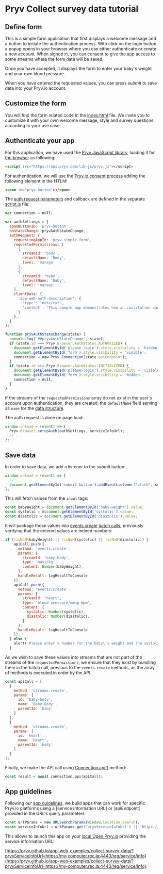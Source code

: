 
# Pryv Collect survey data tutorial

## Define form

This is a simple form application that first displays a welcome message and a button to initiate the authentication process. With click on the login button, a popup opens in your browser where you can either authenticate or create a new account. When signed in, you can consent to give the app access to some streams where the form data will be saved.

Once you have accepted, it displays the form to enter your baby's weight and your own blood pressure.

When you have entered the requested values, you can press *submit* to save data into your Pryv.io account.

## Customize the form

You will find the form related code in the [index.html](index.html) file. We invite you to customize it with your own welcome message, style and survey questions according to your use case.

## Authenticate your app

For this application, we have used the [Pryv JavaScript library](), loading it for [the browser](https://github.com/pryv/lib-js#browser) as following:

```html
<script src="https://api.pryv.com/lib-js/pryv.js"></script>
```

For authentication, we will use the [Pryv.io consent process](https://github.com/pryv/lib-js#within-a-webpage-with-a-login-button) adding the following element in the HTLM:

```html
<span id="pryv-button"></span>
```

The [auth request parameters](https://api.pryv.com/reference/#auth-request) and callback are defined in the separate [script.js](script.js) file:

```javascript
var connection = null;

var authSettings = {
  spanButtonID: 'pryv-button', 
  onStateChange: pryvAuthStateChange, 
  authRequest: { 
    requestingAppId: 'pryv-simple-form', 
    requestedPermissions: [ 
      {
        streamId: 'body',
        defaultName: 'Body',
        level: 'manage' 
      },
      {
        streamId: 'baby',
        defaultName: 'Baby',
        level: 'manage' 
    ],
    clientData: {
      'app-web-auth:description': {
        'type': 'note/txt',
        'content': 'This sample app demonstrates how an institution can track the weight of a newborn baby alongside with the mother\'s blood pressure to prevent hypertension.'
      }
    },
  }
};

function pryvAuthStateChange(state) { 
  console.log('##pryvAuthStateChange', state);
  if (state.id === Pryv.Browser.AuthStates.AUTHORIZED) {
    document.getElementById('please-login').style.visibility = 'hidden';
    document.getElementById('form').style.visibility = 'visible';
    connection = new Pryv.Connection(state.apiEndpoint);
  }
  if (state.id === Pryv.Browser.AuthStates.INITIALIZED) {
    document.getElementById('please-login').style.visibility = 'visible';
    document.getElementById('form').style.visibility = 'hidden';
    connection = null;
  }
}
```

If the streams of the `requestedPermissions` array do not exist in the user's account upon authentication, they are created, the `defaultName` field serving as `name` for the [data structure](https://api.pryv.com/reference/#stream).

The auth request is done on page load:

```javascript
window.onload = (event) => {
  Pryv.Browser.setupAuth(authSettings, serviceInfoUrl);
  // ...
};
```

## Save data

In order to save data, we add a listener to the *submit* button:

```javascript
window.onload = (event) => {
  // ...
  document.getElementById('submit-button').addEventListener("click", submitForm);
};
```

This will fetch values from the `input` tags:

```javascript
const babyWeight = document.getElementById('baby-weight').value;
const systolic = document.getElementById('systolic').value;
const diastolic = document.getElementById('diastolic').value;
```

It will package those values into [events.create](https://api.pryv.com/reference/#create-event) [batch calls](https://api.pryv.com/reference/#call-batch), previously verifying that the entered values are indeed numbers:

```javascript
if (!isNaN(babyWeight) || !isNaN(systolic) || !isNaN(diastolic)) {
    apiCall.push({
      method: 'events.create', 
      params: {
        streamId: 'baby-body',
        type: 'mass/kg', 
        content: Number(babyWeight),
      },
      handleResult: logResultToConsole 
    });
    apiCall.push({
      method: 'events.create', 
      params: {
        streamId: 'heart',
        type: 'blood-pressure/mmhg-bpm', 
        content: {
          systolic: Number(systolic),
          diastolic: Number(diastolic),
        }
      },
      handleResult: logResultToConsole
    });
  } else {
    alert('Please enter a number for the baby\'s weight and the systolic / diastolic values.');
  }
```

As we wish to save these values into streams that are not part of the streams of the `requestedPermissions`, we ensure that they exist by bundling them in the batch call, previous to the `events.create` methods, as the array of methods is executed in order by the API:

```javascript
const apiCall = [
  {
    method: 'streams.create',
    params: {
      id: 'baby-body',
      name: 'Baby-Body',
      parentId: 'baby'
    }
  },
  {
    method: 'streams.create',
    params: {
      id: 'heart',
      name: 'Heart',
      parentId: 'body'
    }
  }
];
```

Finally, we make the API call using [Connection.api()](https://github.com/pryv/lib-js#api-calls) method:

```javascript
const result = await connection.api(apiCall);
```

## App guidelines

Following our [app guidelines](https://api.pryv.com/guides/app-guidelines/), we build apps that can work for specific Pryv.io platforms using a [service information URL] or [apiEndpoint] provided in the URL's query parameters:

```javascript
const urlParams = new URLSearchParams(window.location.search);
const serviceInfoUrl = urlParams.get('pryvServiceInfoUrl') || 'https://reg.pryv.me/service/info';
```

This allows to launch this app on your [local Open Pryv.io](https://github.com/pryv/open-pryv.io#development) providing the service information URL:

[https://pryv.github.io/app-web-examples/collect-survey-data/?pryvServiceInfoUrl=https://my-computer.rec.la:4443/reg/service/info](https://pryv.github.io/app-web-examples/collect-survey-data/?pryvServiceInfoUrl=https://my-computer.rec.la:4443/reg/service/info).